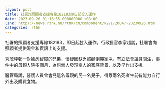 ```yaml
---
layout: post
title: 社署的照顧者支援專線182183即日起投入運作
date: 2023-09-26 01:16:55.000000000 +08:00
link: https://news.rthk.hk/rthk/ch/component/k2/1720047-20230926.htm
categories: rthk
---
```


社署的照顧者支援專線182183，即日起投入運作。行政長官李家超說，社署會向照顧者提供現金和資訊上的支援。

秀茂坪邨一對據悉智障的兄弟，懷疑因缺乏照顧倒斃家中。有立法會議員關注，事件中的母親入院多個月，為何無人發現病人的家庭背景，以及早作出支援。

醫管局說，醫護人員曾會見這名母親的另一名兒子，得悉兩名死者生前有能力自行外出及購買食物。
